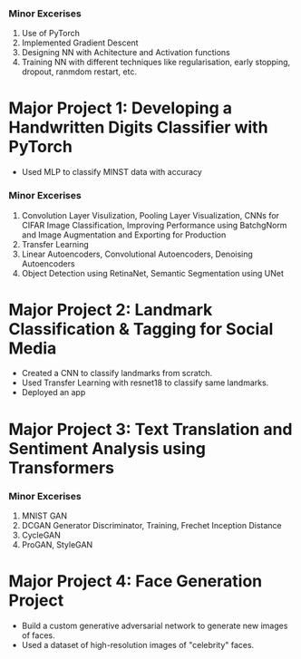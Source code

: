 ### Minor Excerises
1. Use of PyTorch
2. Implemented Gradient Descent
3. Designing NN with Achitecture and Activation functions
4. Training NN with different techniques like regularisation, early stopping, dropout, ranmdom restart, etc.

# Major Project 1: Developing a Handwritten Digits Classifier with PyTorch 
- Used MLP to classify MINST data with  accuracy

### Minor Excerises
1. Convolution Layer Visulization, Pooling Layer Visualization, CNNs for CIFAR Image Classification,  Improving Performance using BatchgNorm and Image Augmentation and Exporting for Production
2. Transfer Learning
3. Linear Autoencoders, Convolutional Autoencoders, Denoising Autoencoders
4. Object Detection using RetinaNet, Semantic Segmentation using UNet

# Major Project 2:  Landmark Classification & Tagging for Social Media 
- Created a CNN to classify landmarks from scratch.
- Used Transfer Learning with resnet18 to classify same landmarks.
- Deployed an app

# Major Project 3: Text Translation and Sentiment Analysis using Transformers

### Minor Excerises
1. MNIST GAN
2. DCGAN Generator Discriminator, Training,  Frechet Inception Distance
3. CycleGAN
4. ProGAN, StyleGAN 


# Major Project 4:  Face Generation Project
- Build a custom generative adversarial network to generate new images of faces.
- Used a dataset of high-resolution images of "celebrity" faces.
